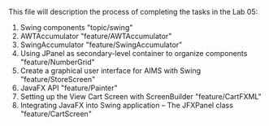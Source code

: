 This file will description the process of completing the tasks in the Lab 05:
1. Swing components "topic/swing"
2. AWTAccumulator "feature/AWTAccumulator"
3. SwingAccumulator "feature/SwingAccumulator"
4. Using JPanel as secondary-level container to organize components "feature/NumberGrid"
5. Create a graphical user interface for AIMS with Swing "feature/StoreScreen"
6. JavaFX API "feature/Painter"
7. Setting up the View Cart Screen with ScreenBuilder "feature/CartFXML"
8. Integrating JavaFX into Swing application – The JFXPanel class "feature/CartScreen"